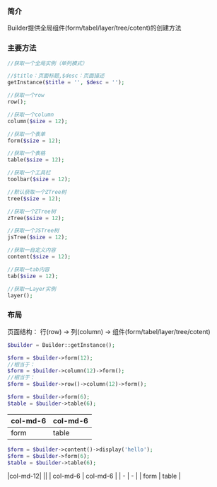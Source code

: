 ### 简介
 
Builder提供全局组件(form/tabel/layer/tree/cotent)的创建方法

### 主要方法
```php
//获取一个全局实例（单列模式）

//$title：页面标题,$desc：页面描述
getInstance($title = '', $desc = '');

//获取一个row
row();

//获取一个column
column($size = 12);

//获取一个表单
form($size = 12);

//获取一个表格
table($size = 12);

//获取一个工具栏
toolbar($size = 12);

//默认获取一个ZTree树
tree($size = 12);

//获取一个ZTree树
zTree($size = 12);

//获取一个JSTree树
jsTree($size = 12);

//获取一自定义内容
content($size = 12);

//获取一tab内容
tab($size = 12);

//获取一Layer实例
layer();
```

### 布局

页面结构： 行(row) -> 列(column) -> 组件(form/tabel/layer/tree/cotent)

```php
$builder = Builder::getInstance();
```

```php
$form = $builder->form(12);
//相当于：
$form = $builder->column(12)->form();
//相当于：
$form = $builder->row()->column(12)->form();
```

```php
$form = $builder->form(6);
$table = $builder->table(6);
```
| col-md-6 | col-md-6 |
| - | - |
| form | table |

```php
$form = $builder->content()->display('hello');
$form = $builder->form(6);
$table = $builder->table(6);
```
|col-md-12|
||
| col-md-6 | col-md-6 |
| - | - |
| form | table |